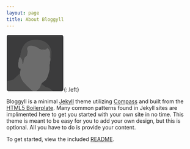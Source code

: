 ```yaml
---
layout: page
title: About Bloggyll
---
```


![profile](/img/about/profile_m.gif){:.left}

Bloggyll is a minimal [Jekyll][jekyll] theme utilizing
[Compass][compass] and built from the [HTML5 Boilerplate][h5bp].  Many common
patterns found in Jekyll sites are implimented here to get you started with
your own site in no time.  This theme is meant to be easy for you to add your
own design, but this is optional.  All you have to do is provide your content.

To get started, view the included [README](/README).

[jekyll]: http://jekyllrb.com/
[h5bp]: http://html5boilerplate.com/
[compass]: http://compass-style.org/